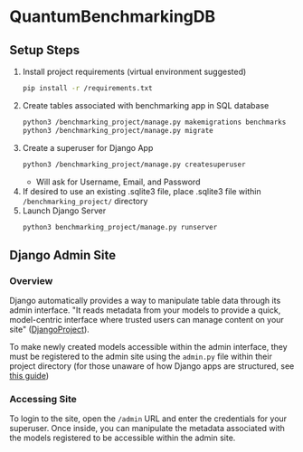 # QuantumBenchmarkingDB
## Setup Steps
1. Install project requirements (virtual environment suggested)
    ```bash
    pip install -r /requirements.txt
    ```
2. Create tables associated with benchmarking app in SQL database
    ```bash
    python3 /benchmarking_project/manage.py makemigrations benchmarks
    python3 /benchmarking_project/manage.py migrate
    ```
3. Create a superuser for Django App
    ```bash
    python3 /benchmarking_project/manage.py createsuperuser
    ```
    - Will ask for Username, Email, and Password
4. If desired to use an existing .sqlite3 file, place .sqlite3 file within `/benchmarking_project/` directory
5. Launch Django Server
    ```bash
    python3 benchmarking_project/manage.py runserver
    ```
## Django Admin Site
### Overview
Django automatically provides a way to manipulate table data through its admin interface. "It reads metadata from your models to provide a quick, model-centric interface where trusted users can manage content on your site" ([DjangoProject](https://docs.djangoproject.com/en/5.0/ref/contrib/admin/)). 

To make newly created models accessible within the admin interface, they must be registered to the admin site using the `admin.py` file within their project directory (for those unaware of how Django apps are structured, see [this guide](https://medium.com/django-unleashed/django-project-structure-a-comprehensive-guide-4b2ddbf2b6b8))
### Accessing Site
To login to the site, open the `/admin` URL and enter the credentials for your superuser. Once inside, you can manipulate the metadata associated with the models registered to be accessible within the admin site.